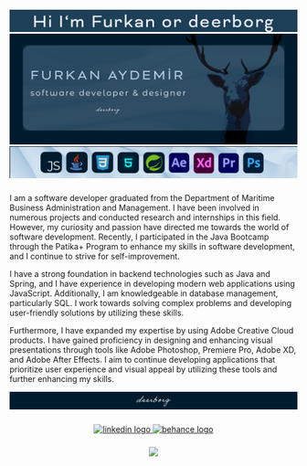 ###

<img src ="header.png"/>
<img src ="g_banner2.png"/>
<img src ="g_brand3.png"/>



###

I am a software developer graduated from the Department of Maritime Business Administration and Management. I have been involved in numerous projects and conducted research and internships in this field. However, my curiosity and passion have directed me towards the world of software development. Recently, I participated in the Java Bootcamp through the Patika+ Program to enhance my skills in software development, and I continue to strive for self-improvement.

I have a strong foundation in backend technologies such as Java and Spring, and I have experience in developing modern web applications using JavaScript. Additionally, I am knowledgeable in database management, particularly SQL. I work towards solving complex problems and developing user-friendly solutions by utilizing these skills.

Furthermore, I have expanded my expertise by using Adobe Creative Cloud products. I have gained proficiency in designing and enhancing visual presentations through tools like Adobe Photoshop, Premiere Pro, Adobe XD, and Adobe After Effects. I aim to continue developing applications that prioritize user experience and visual appeal by utilizing these tools and further enhancing my skills.

<img src ="gitHub_bottom.png"/>


###

<div align="center">
  <a href="https://www.linkedin.com/in/ffurkanaydemir/" target="_blank">
    <img src="https://raw.githubusercontent.com/maurodesouza/profile-readme-generator/master/src/assets/icons/social/linkedin/default.svg" width="56" height="39" alt="linkedin logo"  />
  </a>
  <a href="https://www.behance.net/deeborgh" target="_blank">
    <img src="https://raw.githubusercontent.com/maurodesouza/profile-readme-generator/master/src/assets/icons/social/behance/default.svg" width="56" height="39" alt="behance logo"  />
  </a>
</div>

###

<div align="center">
  <img src="https://profile-counter.glitch.me/deerborg/count.svg?"  />
</div>

###



